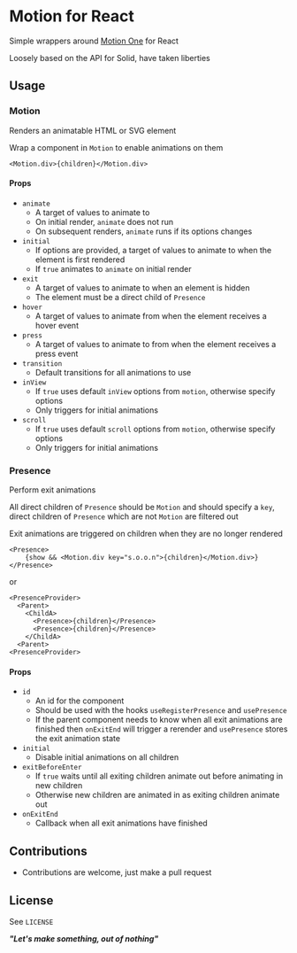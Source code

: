 # Motion for React

Simple wrappers around [Motion One](https://motion.dev) for React

Loosely based on the API for Solid, have taken liberties

## Usage

### Motion

Renders an animatable HTML or SVG element

Wrap a component in `Motion` to enable animations on them

```JSX
<Motion.div>{children}</Motion.div>
```

#### Props

- `animate`
  - A target of values to animate to
  - On initial render, `animate` does not run
  - On subsequent renders, `animate` runs if its options changes
- `initial`
  - If options are provided, a target of values to animate to when the element is first rendered
  - If `true` animates to `animate` on initial render
- `exit`
  - A target of values to animate to when an element is hidden
  - The element must be a direct child of `Presence`
- `hover`
  - A target of values to animate from when the element receives a hover event
- `press`
  - A target of values to animate to from when the element receives a press event
- `transition`
  - Default transitions for all animations to use
- `inView`
  - If `true` uses default `inView` options from `motion`, otherwise specify options
  - Only triggers for initial animations
- `scroll`
  - If `true` uses default `scroll` options from `motion`, otherwise specify options
  - Only triggers for initial animations

### Presence

Perform exit animations

All direct children of `Presence` should be `Motion` and should specify a `key`, direct children of `Presence` which are not `Motion` are filtered out

Exit animations are triggered on children when they are no longer rendered

```JSX
<Presence>
    {show && <Motion.div key="s.o.o.n">{children}</Motion.div>}
</Presence>
```

or

```JSX
<PresenceProvider>
  <Parent>
    <ChildA>
      <Presence>{children}</Presence>
      <Presence>{children}</Presence>
    </ChildA>
  <Parent>
<PresenceProvider>
```

#### Props

- `id`
  - An id for the component
  - Should be used with the hooks `useRegisterPresence` and `usePresence`
  - If the parent component needs to know when all exit animations are finished then `onExitEnd` will trigger a rerender and `usePresence` stores the exit animation state
- `initial`
  - Disable initial animations on all children
- `exitBeforeEnter`
  - If `true` waits until all exiting children animate out before animating in new children
  - Otherwise new children are animated in as exiting children animate out
- `onExitEnd`
  - Callback when all exit animations have finished

## Contributions

- Contributions are welcome, just make a pull request

## License

See `LICENSE`

**_"Let's make something, out of nothing"_**
